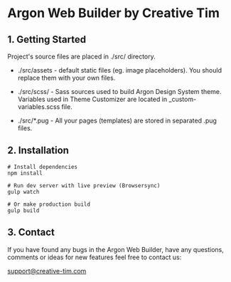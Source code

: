 # Argon Web Builder by Creative Tim

## 1. Getting Started

Project's source files are placed in ./src/ directory. 

* ./src/assets - default static files (eg. image placeholders). You should replace them with your own files.

* ./src/scss/ - Sass sources used to build Argon Design System theme. Variables used in Theme Customizer are located in _custom-variables.scss file.

* ./src/*.pug - All your pages (templates) are stored in separated .pug files.

## 2. Installation

```
# Install dependencies
npm install 

# Run dev server with live preview (Browsersync)
gulp watch

# Or make production build
gulp build
```

## 3. Contact

If you have found any bugs in the Argon Web Builder, have any questions, 
comments or ideas for new features feel free to contact us:

support@creative-tim.com